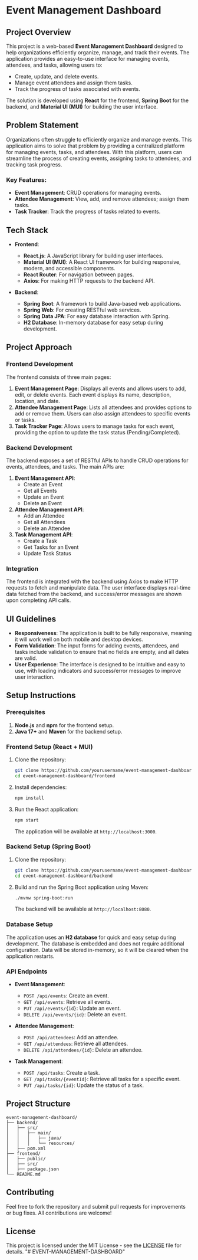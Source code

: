 
# Event Management Dashboard

## Project Overview

This project is a web-based **Event Management Dashboard** designed to help organizations efficiently organize, manage, and track their events. The application provides an easy-to-use interface for managing events, attendees, and tasks, allowing users to:

- Create, update, and delete events.
- Manage event attendees and assign them tasks.
- Track the progress of tasks associated with events.

The solution is developed using **React** for the frontend, **Spring Boot** for the backend, and **Material UI (MUI)** for building the user interface.

## Problem Statement

Organizations often struggle to efficiently organize and manage events. This application aims to solve that problem by providing a centralized platform for managing events, tasks, and attendees. With this platform, users can streamline the process of creating events, assigning tasks to attendees, and tracking task progress.

### Key Features:
- **Event Management**: CRUD operations for managing events.
- **Attendee Management**: View, add, and remove attendees; assign them tasks.
- **Task Tracker**: Track the progress of tasks related to events.

## Tech Stack

- **Frontend**:
  - **React.js**: A JavaScript library for building user interfaces.
  - **Material UI (MUI)**: A React UI framework for building responsive, modern, and accessible components.
  - **React Router**: For navigation between pages.
  - **Axios**: For making HTTP requests to the backend API.

- **Backend**:
  - **Spring Boot**: A framework to build Java-based web applications.
  - **Spring Web**: For creating RESTful web services.
  - **Spring Data JPA**: For easy database interaction with Spring.
  - **H2 Database**: In-memory database for easy setup during development.

## Project Approach

### Frontend Development

The frontend consists of three main pages:
1. **Event Management Page**: Displays all events and allows users to add, edit, or delete events. Each event displays its name, description, location, and date.
2. **Attendee Management Page**: Lists all attendees and provides options to add or remove them. Users can also assign attendees to specific events or tasks.
3. **Task Tracker Page**: Allows users to manage tasks for each event, providing the option to update the task status (Pending/Completed).

### Backend Development

The backend exposes a set of RESTful APIs to handle CRUD operations for events, attendees, and tasks. The main APIs are:
1. **Event Management API**: 
   - Create an Event
   - Get all Events
   - Update an Event
   - Delete an Event
2. **Attendee Management API**:
   - Add an Attendee
   - Get all Attendees
   - Delete an Attendee
3. **Task Management API**:
   - Create a Task
   - Get Tasks for an Event
   - Update Task Status

### Integration

The frontend is integrated with the backend using Axios to make HTTP requests to fetch and manipulate data. The user interface displays real-time data fetched from the backend, and success/error messages are shown upon completing API calls.

## UI Guidelines

- **Responsiveness**: The application is built to be fully responsive, meaning it will work well on both mobile and desktop devices.
- **Form Validation**: The input forms for adding events, attendees, and tasks include validation to ensure that no fields are empty, and all dates are valid.
- **User Experience**: The interface is designed to be intuitive and easy to use, with loading indicators and success/error messages to improve user interaction.

## Setup Instructions

### Prerequisites

1. **Node.js** and **npm** for the frontend setup.
2. **Java 17+** and **Maven** for the backend setup.

### Frontend Setup (React + MUI)

1. Clone the repository:

   ```bash
   git clone https://github.com/yourusername/event-management-dashboard.git
   cd event-management-dashboard/frontend
   ```

2. Install dependencies:

   ```bash
   npm install
   ```

3. Run the React application:

   ```bash
   npm start
   ```

   The application will be available at `http://localhost:3000`.

### Backend Setup (Spring Boot)

1. Clone the repository:

   ```bash
   git clone https://github.com/yourusername/event-management-dashboard.git
   cd event-management-dashboard/backend
   ```

2. Build and run the Spring Boot application using Maven:

   ```bash
   ./mvnw spring-boot:run
   ```

   The backend will be available at `http://localhost:8080`.

### Database Setup

The application uses an **H2 database** for quick and easy setup during development. The database is embedded and does not require additional configuration. Data will be stored in-memory, so it will be cleared when the application restarts.

### API Endpoints

- **Event Management**:
  - `POST /api/events`: Create an event.
  - `GET /api/events`: Retrieve all events.
  - `PUT /api/events/{id}`: Update an event.
  - `DELETE /api/events/{id}`: Delete an event.

- **Attendee Management**:
  - `POST /api/attendees`: Add an attendee.
  - `GET /api/attendees`: Retrieve all attendees.
  - `DELETE /api/attendees/{id}`: Delete an attendee.

- **Task Management**:
  - `POST /api/tasks`: Create a task.
  - `GET /api/tasks/{eventId}`: Retrieve all tasks for a specific event.
  - `PUT /api/tasks/{id}`: Update the status of a task.

## Project Structure

```
event-management-dashboard/
├── backend/
│   ├── src/
│   │   ├── main/
│   │   │   ├── java/
│   │   │   └── resources/
│   ├── pom.xml
├── frontend/
│   ├── public/
│   ├── src/
│   ├── package.json
└── README.md
```

## Contributing

Feel free to fork the repository and submit pull requests for improvements or bug fixes. All contributions are welcome!

## License

This project is licensed under the MIT License - see the [LICENSE](LICENSE) file for details.
"# EVENT-MANAGEMENT-DASHBOARD" 
